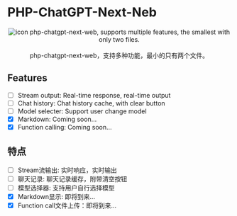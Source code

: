 # PHP-ChatGPT-Next-Neb
<div align="center">
<img src="./nextweb.jpg" alt="icon"/>
php-chatgpt-next-web, supports multiple features, the smallest with only two files.<br><br>
php-chatgpt-next-web，支持多种功能，最小的只有两个文件。</div>

## Features
- [ ] Stream output: Real-time response, real-time output
- [ ] Chat history: Chat history cache, with clear button
- [ ] Model selecter: Support user change model
- [x] Markdown: Coming soon…
- [x] Function calling: Coming soon…

## 特点
- [ ] Stream流输出: 实时响应，实时输出
- [ ] 聊天记录: 聊天记录缓存，附带清空按钮
- [ ] 模型选择器: 支持用户自行选择模型
- [x] Markdown显示: 即将到来…
- [x] Function call文件上传：即将到来…
